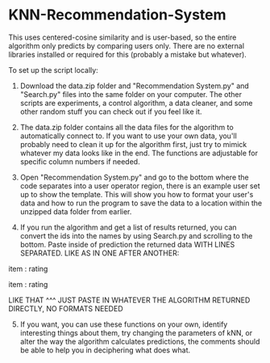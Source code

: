 # KNN-Recommendation-System
 
This uses centered-cosine similarity and is user-based, so the entire algorithm only predicts by comparing users only. There are no external libraries installed or required for this (probably a mistake but whatever). 

To set up the script locally:
1. Download the data.zip folder and "Recommendation System.py" and "Search.py" files into the same folder on your computer. The other scripts are experiments, a control algorithm, a data cleaner, and some other random stuff you can check out if you feel like it.

2. The data.zip folder contains all the data files for the algorithm to automatically connect to. If you want to use your own data, you'll probably need to clean it up for the algorithm first, just try to mimick whatever my data looks like in the end. The functions are adjustable for specific column numbers if needed.

3. Open "Recommendation System.py" and go to the bottom where the code separates into a user operator region, there is an example user set up to show the template. This will show you how to format your user's data and how to run the program to save the data to a location within the unzipped data folder from earlier.

4. If you run the algorithm and get a list of results returned, you can convert the ids into the names by using Search.py and scrolling to the bottom. Paste inside of prediction the returned data WITH LINES SEPARATED. LIKE AS IN ONE AFTER ANOTHER:

item : rating

item : rating

LIKE THAT ^^^ JUST PASTE IN WHATEVER THE ALGORITHM RETURNED DIRECTLY, NO FORMATS NEEDED

5. If you want, you can use these functions on your own, identify interesting things about them, try changing the parameters of kNN, or alter the way the algorithm calculates predictions, the comments should be able to help you in deciphering what does what.
